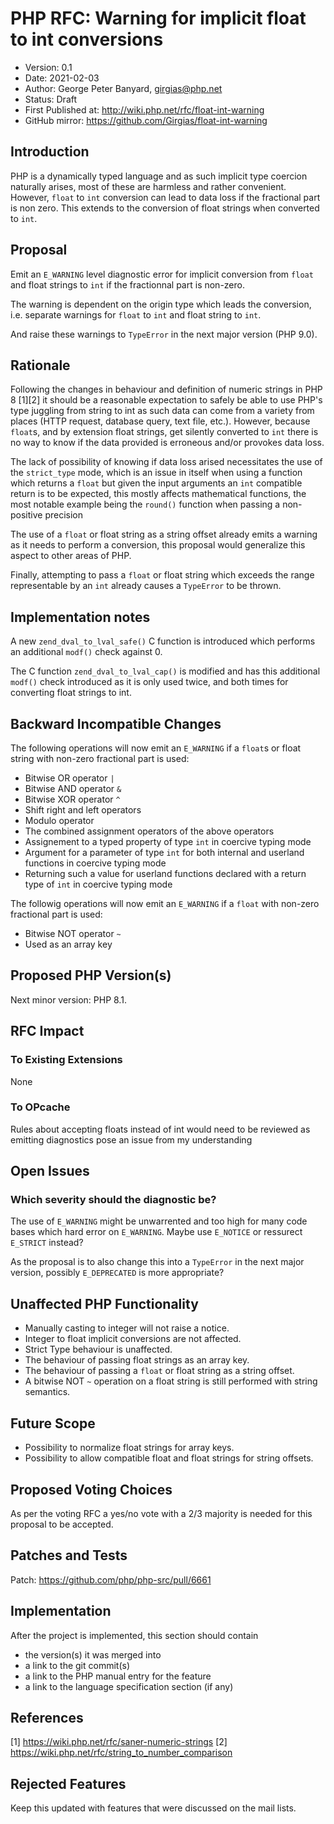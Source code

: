 # PHP RFC: Warning for implicit float to int conversions
  * Version: 0.1
  * Date: 2021-02-03
  * Author: George Peter Banyard, <girgias@php.net>
  * Status: Draft
  * First Published at: http://wiki.php.net/rfc/float-int-warning
  * GitHub mirror: https://github.com/Girgias/float-int-warning

## Introduction 

PHP is a dynamically typed language and as such implicit type coercion naturally arises,
most of these are harmless and rather convenient.
However, `float` to `int` conversion can lead to data loss if the fractional part is non zero.
This extends to the conversion of float strings when converted to `int`.

## Proposal
Emit an `E_WARNING` level diagnostic error for implicit conversion from `float` and float strings
to `int` if the fractionnal part is non-zero.

The warning is dependent on the origin type which leads the conversion, i.e. separate warnings for
`float` to `int` and float string to `int`.

And raise these warnings to `TypeError` in the next major version (PHP 9.0).

## Rationale

Following the changes in behaviour and definition of numeric strings in PHP 8 [1][2] it should be a
reasonable expectation to safely be able to use PHP's type juggling from string to int as such data
can come from a variety from places (HTTP request, database query, text file, etc.).
However, because `float`s, and by extension float strings, get silently converted to `int` there is
no way to know if the data provided is erroneous and/or provokes data loss.

The lack of possibility of knowing if data loss arised necessitates the use of the `strict_type` mode,
which is an issue in itself when using a function which returns a `float` but given the input arguments
an `int` compatible return is to be expected, this mostly affects mathematical functions, the most notable
example being the ``round()`` function when passing a non-positive precision

The use of a `float` or float string as a string offset already emits a warning as it needs
to perform a conversion, this proposal would generalize this aspect to other areas of PHP.

Finally, attempting to pass a `float` or float string which exceeds the range representable by an `int`
already causes a `TypeError` to be thrown.

## Implementation notes

A new `zend_dval_to_lval_safe()` C function is introduced which performs an additional `modf()` check against 0.

The C function `zend_dval_to_lval_cap()` is modified and has this additional `modf()` check introduced as it is only
used twice, and both times for converting float strings to int.

## Backward Incompatible Changes
The following operations will now emit an `E_WARNING` if a `float`s or float string with non-zero fractional part is used:

 - Bitwise OR operator `|`
 - Bitwise AND operator `&`
 - Bitwise XOR operator `^`
 - Shift right and left operators
 - Modulo operator
 - The combined assignment operators of the above operators
 - Assignement to a typed property of type `int` in coercive typing mode
 - Argument for a parameter of type `int` for both internal and userland functions in coercive typing mode
 - Returning such a value for userland functions declared with a return type of ``int`` in coercive typing mode

The followig operations will now emit an `E_WARNING` if a `float` with non-zero fractional part is used:

  - Bitwise NOT operator `~`
  - Used as an array key

## Proposed PHP Version(s) 
Next minor version: PHP 8.1.

## RFC Impact 
### To Existing Extensions 
None

### To OPcache 
Rules about accepting floats instead of int would need to be reviewed as emitting diagnostics pose an issue from my understanding

## Open Issues 
### Which severity should the diagnostic be?
The use of `E_WARNING` might be unwarrented and too high for many code bases which hard error on `E_WARNING`.
Maybe use `E_NOTICE` or ressurect `E_STRICT` instead?

As the proposal is to also change this into a `TypeError` in the next major version,
possibly `E_DEPRECATED` is more appropriate?

## Unaffected PHP Functionality

 - Manually casting to integer will not raise a notice.
 - Integer to float implicit conversions are not affected.
 - Strict Type behaviour is unaffected.
 - The behaviour of passing float strings as an array key.
 - The behaviour of passing a `float` or float string as a string offset.
 - A bitwise NOT `~` operation on a float string is still performed with string semantics.

## Future Scope
 - Possibility to normalize float strings for array keys.
 - Possibility to allow compatible float and float strings for string offsets.

## Proposed Voting Choices
As per the voting RFC a yes/no vote with a 2/3 majority is needed for this proposal to be accepted.

## Patches and Tests 
Patch: https://github.com/php/php-src/pull/6661

## Implementation 
After the project is implemented, this section should contain
  - the version(s) it was merged into
  - a link to the git commit(s)
  - a link to the PHP manual entry for the feature
  - a link to the language specification section (if any)

## References 
[1] https://wiki.php.net/rfc/saner-numeric-strings
[2] https://wiki.php.net/rfc/string_to_number_comparison

## Rejected Features 
Keep this updated with features that were discussed on the mail lists.
